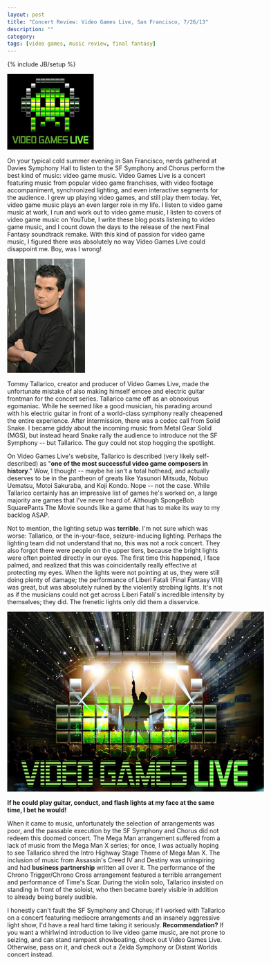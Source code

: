 ```yaml
---
layout: post
title: "Concert Review: Video Games Live, San Francisco, 7/26/13"
description: ""
category: 
tags: [video games, music review, final fantasy]
---
```

{% include JB/setup %}

<div class="float-image-right">	
  	<img class="rounded-corners" src="/assets/images/posts/2013-07-28/logo.jpg" alt="Video Games Live"/> 
  	<p>On your typical cold summer evening in San Francisco, nerds gathered at Davies Symphony Hall to listen to the SF Symphony and Chorus perform the best kind of music: video game music. Video Games Live is a concert featuring music from popular video game franchises, with video footage accompaniment, synchronized lighting, and even interactive segments for the audience. I grew up playing video games, and still play them today. Yet, video game music plays an even larger role in my life. I listen to video game music at work, I run and work out to video game music, I listen to covers of video game music on YouTube, I write these blog posts listening to video game music, and I count down the days to the release of the next Final Fantasy soundtrack remake. With this kind of passion for video game music, I figured there was absolutely no way Video Games Live could disappoint me. Boy, was I wrong!</p>
</div>

<!--break-->

<div class="float-image-left">	
  	<img class="rounded-corners" src="/assets/images/posts/2013-07-28/tallarico.jpg" alt="Tommy Tallarico"/> 
  	<p>Tommy Tallarico, creator and producer of Video Games Live, made the unfortunate mistake of also making himself emcee and electric guitar frontman for the concert series. Tallarico came off as an obnoxious egomaniac. While he seemed like a good musician, his parading around with his electric guitar in front of a world-class symphony really cheapened the entire experience. After intermission, there was a codec call from Solid Snake. I became giddy about the incoming music from Metal Gear Solid (MGS), but instead heard Snake rally the audience to introduce not the SF Symphony -- but Tallarico. The guy could not stop hogging the spotlight.</p>
</div>

On Video Games Live's website, Tallarico is described (very likely self-described) as "**one of the most successful video game composers in history**." Wow, I thought -- maybe he isn't a total hothead, and actually deserves to be in the pantheon of greats like Yasunori Mitsuda, Nobuo Uematsu, Motoi Sakuraba, and Koji Kondo. Nope -- not the case. While Tallarico certainly has an impressive list of games he's worked on, a large majority are games that I've never heard of. Although SpongeBob SquarePants The Movie sounds like a game that has to make its way to my backlog ASAP.

Not to mention, the lighting setup was **terrible**. I'm not sure which was worse: Tallarico, or the in-your-face, seizure-inducing lighting. Perhaps the lighting team did not understand that no, this was not a rock concert. They also forgot there were people on the upper tiers, because the bright lights were often pointed directly in our eyes. The first time this happened, I face palmed, and realized that this was coincidentally really effective at protecting my eyes. When the lights were not pointing at us, they were still doing plenty of damage; the performance of Liberi Fatali (Final Fantasy VIII) was great, but was absolutely ruined by the violently strobing lights. It's not as if the musicians could not get across Liberi Fatali's incredible intensity by themselves; they did. The frenetic lights only did them a disservice.

<div>
	<img class="rounded-corners" style="max-width: 594px; border: 0px;" src="/assets/images/posts/2013-07-28/vgl.jpg"/>
	<p class="caption-text"><b>If he could play guitar, conduct, and flash lights at my face at the same time, I bet he would!</b></p>
</div>

When it came to music, unfortunately the selection of arrangements was poor, and the passable execution by the SF Symphony and Chorus did not redeem this doomed concert. The Mega Man arrangement suffered from a lack of music from the Mega Man X series; for once, I was actually hoping to see Tallarico shred the Intro Highway Stage Theme of Mega Man X. The inclusion of music from Assassin's Creed IV and Destiny was uninspiring and had **business partnership** written all over it. The performance of the Chrono Trigger/Chrono Cross arrangement featured a terrible arrangement and performance of Time's Scar. During the violin solo, Tallarico insisted on standing in front of the soloist, who then became barely visible in addition to already being barely audible.

I honestly can't fault the SF Symphony and Chorus; if I worked with Tallarico on a concert featuring mediocre arrangements and an insanely aggressive light show, I'd have a real hard time taking it seriously. **Recommendation?** If you want a whirlwind introduction to live video game music, are not prone to seizing, and can stand rampant showboating, check out Video Games Live. Otherwise, pass on it, and check out a Zelda Symphony or Distant Worlds concert instead. 
